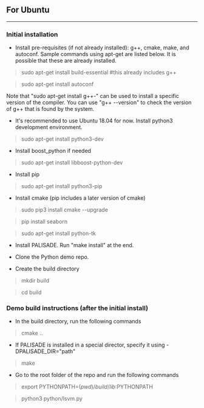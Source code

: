 For Ubuntu
----------
****

### Initial installation ###

* Install pre-requisites (if not already installed): g++, cmake, make, and autoconf. Sample commands using apt-get are listed below. It is possible that these are already installed.

> sudo apt-get install build-essential #this already includes g++

> sudo apt-get install autoconf

Note that "sudo apt-get install g++-<version>" can be used to install a specific version of the compiler. You can use "g++ --version" to check the version of g++ that is found by the system.

* It's recommended to use Ubuntu 18.04 for now. Install python3 development environment.

> sudo apt-get install python3-dev

* Install boost_python if needed

> sudo apt-get install libboost-python-dev

* Install pip

> sudo apt-get install python3-pip

* Install cmake (pip includes a later version of cmake)

> sudo pip3 install cmake --upgrade 

> pip install seaborn

> sudo apt-get install python-tk

* Install PALISADE. Run "make install" at the end.

* Clone the Python demo repo.

* Create the build directory

> mkdir build

> cd build


### Demo build instructions (after the initial install) ###

* In the build directory, run the following commands

> cmake ..

* If PALISADE is installed in a special director, specify it using -DPALISADE_DIR="path"

> make

* Go to the root folder of the repo and run the following commands

> export PYTHONPATH=$(pwd)/build/lib:$PYTHONPATH

> python3 python/lsvm.py


